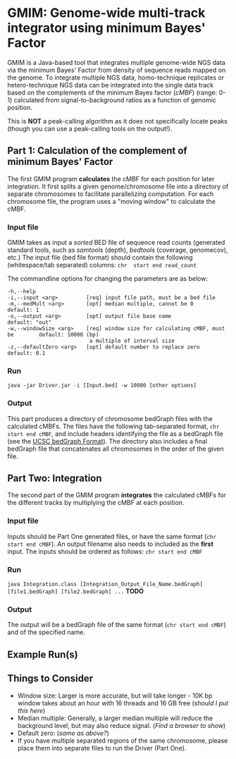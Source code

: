 # GMIM: Genome-wide multi-track integrator using minimum Bayes' Factor
GMIM is a Java-based tool that integrates multiple genome-wide NGS data via the minimum Bayes' Factor from density of sequence reads mapped on the genome. To integrate multiple NGS data, homo-technique replicates or hetero-technique NGS data can be integrated into the single data track based on the complements of the minimum Bayes factor (*cMBF*) (range: 0-1) calculated from signal-to-background ratios as a function of genomic position. 

This is **NOT** a peak-calling algorithm as it does not specifically locate peaks (though you can use a peak-calling tools on the output!). 

## Part 1: Calculation of the complement of minimum Bayes' Factor
The first GMIM program **calculates** the cMBF for each position for later integration. It first splits a given genome/chromosome file into a directory of separate chromosomes to facilitate parallelizing computation. For each chromosome file, the program uses a "moving window" to calculate the cMBF. 

### Input file
GMIM takes as input a *sorted* BED file of sequence read counts (generated standard tools, such as *samtools* (depth), *bedtools* (coverage, genomecov), etc.)
The input file (bed file format) should contain the following (whitespace/tab separated) columns:
`chr  start end read_count`

The commandline options for changing the parameters are as below:
```
-h,--help
-i,--input <arg>         [req] input file path, must be a bed file
-m,--medMult <arg>       [opt] median multiple, cannot be 0                     default: 1
-o,--output <arg>        [opt] output file base name                            default: "out"
-w,--windowSize <arg>    [req] window size for calculating cMBF, must be        default: 10000 (bp)
                          a multiple of interval size
-z,--defaultZero <arg>   [opt] default number to replace zero                   default: 0.1
```

### Run
`java -jar Driver.jar -i [Input.bed] -w 10000 [other options]`

### Output
This part produces a directory of chromosome bedGraph files with the calculated cMBFs. 
The files have the following tab-separated format, `chr start end cMBF`, and include headers identifying the file as a bedGraph file (see the [UCSC bedGraph Format](https://genome.ucsc.edu/goldenpath/help/bedgraph.html)).
The directory also includes a final bedGraph file that concatenates all chromosomes in the order of the given file. 



## Part Two: Integration
The second part of the GMIM program **integrates** the calculated cMBFs for the different tracks by multiplying the cMBF at each position. 

### Input file
Inputs should be Part One generated files, or have the same format (`chr start end cMBF`). 
An output filename also needs to included as the **first** input. 
The inputs should be ordered as follows:
`chr start end cMBF`

### Run
`java Integration.class [Integration_Output_File_Name.bedGraph] [file1.bedGraph] [file2.bedGraph] ...`
**TODO**

### Output
The output will be a bedGraph file of the same format (`chr start end cMBF`) and of the specified name. 



## Example Run(s)


## Things to Consider
- Window size: Larger is more accurate, but will take longer - 10K bp window takes about an hour with 16 threads and 16 GB free (*should I put this here*)
- Median multiple: Generally, a larger median multiple will reduce the background level, but may also reduce signal. (*Find a browser to show*)
- Default zero: (*same as above?*)
- If you have multiple separated regions of the same chromosome, please place them into separate files to run the Driver (Part One). 

